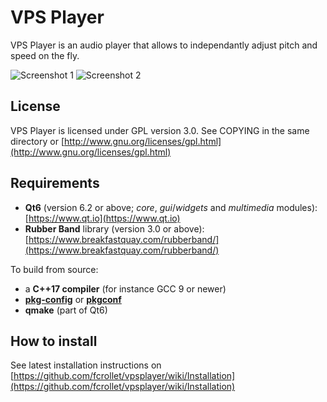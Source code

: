 # VPS Player

VPS Player is an audio player that allows to independantly adjust pitch and speed on the fly.

![Screenshot 1](https://github.com/fcrollet/vpsplayer/wiki/images/screenshot-01.png)
![Screenshot 2](https://github.com/fcrollet/vpsplayer/wiki/images/screenshot-02.png)

## License

VPS Player is licensed under GPL version 3.0.
See COPYING in the same directory or [http://www.gnu.org/licenses/gpl.html](http://www.gnu.org/licenses/gpl.html)

## Requirements

* **Qt6** (version 6.2 or above; *core*, *gui*/*widgets* and *multimedia* modules): [https://www.qt.io](https://www.qt.io)
* **Rubber Band** library (version 3.0 or above): [https://www.breakfastquay.com/rubberband/](https://www.breakfastquay.com/rubberband/)

To build from source:

* a **C++17 compiler** (for instance GCC 9 or newer)
* [**pkg-config**](https://www.freedesktop.org/wiki/Software/pkg-config/) or [**pkgconf**](http://pkgconf.org/)
* **qmake** (part of Qt6)

## How to install

See latest installation instructions on [https://github.com/fcrollet/vpsplayer/wiki/Installation](https://github.com/fcrollet/vpsplayer/wiki/Installation)
